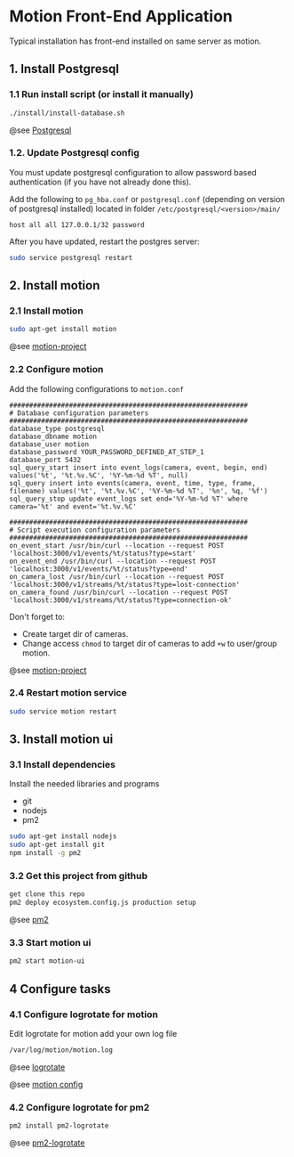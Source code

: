 # Motion Front-End Application

Typical installation has front-end installed on same server as motion.

## 1. Install Postgresql

### 1.1 Run install script (or install it manually)
```bash
./install/install-database.sh
```

@see [Postgresql](https://www.postgresql.org/download/linux/ubuntu/)

### 1.2. Update Postgresql config

You must update postgresql configuration to allow password based authentication (if you have not already done this).

Add the following to `pg_hba.conf` or `postgresql.conf` (depending on version of postgresql installed) located in folder `/etc/postgresql/<version>/main/`
```
host all all 127.0.0.1/32 password
```

After you have updated, restart the postgres server:
```bash
sudo service postgresql restart
```


## 2. Install motion

### 2.1 Install motion

```bash
sudo apt-get install motion
```

@see [motion-project](https://motion-project.github.io/motion_build.html)

### 2.2 Configure motion

Add the following configurations to `motion.conf`

```
############################################################
# Database configuration parameters
############################################################
database_type postgresql
database_dbname motion
database_user motion
database_password YOUR_PASSWORD_DEFINED_AT_STEP_1
database_port 5432
sql_query_start insert into event_logs(camera, event, begin, end) values('%t', '%t.%v.%C', '%Y-%m-%d %T', null)
sql_query insert into events(camera, event, time, type, frame, filename) values('%t', '%t.%v.%C', '%Y-%m-%d %T', '%n', %q, '%f')
sql_query_stop update event_logs set end='%Y-%m-%d %T' where camera='%t' and event='%t.%v.%C'

############################################################
# Script execution configuration parameters
############################################################
on_event_start /usr/bin/curl --location --request POST 'localhost:3000/v1/events/%t/status?type=start'
on_event_end /usr/bin/curl --location --request POST 'localhost:3000/v1/events/%t/status?type=end'
on_camera_lost /usr/bin/curl --location --request POST 'localhost:3000/v1/streams/%t/status?type=lost-connection'
on_camera_found /usr/bin/curl --location --request POST 'localhost:3000/v1/streams/%t/status?type=connection-ok'
```

Don't forget to:
* Create target dir of cameras.
* Change access `chmod` to target dir of cameras to add `+w` to user/group motion.

@see [motion-project](https://motion-project.github.io/motion_config.html)

### 2.4 Restart motion service

```bash
sudo service motion restart
```



## 3. Install motion ui
### 3.1 Install dependencies
Install the needed libraries and programs
* git
* nodejs  
* pm2

```bash
sudo apt-get install nodejs
sudo apt-get install git
npm install -g pm2
```

### 3.2 Get this project from github

```bash
get clone this repo
pm2 deploy ecosystem.config.js production setup
```

@see [pm2](https://pm2.keymetrics.io/docs/usage/deployment/)
### 3.3 Start motion ui

```bash
pm2 start motion-ui
```

## 4 Configure tasks

### 4.1 Configure logrotate for motion

Edit logrotate for motion add your own log file

```bash
/var/log/motion/motion.log
```

@see [logrotate](https://linux.die.net/man/8/logrotate)

@see [motion config](https://motion-project.github.io/motion_config.html#OptDetail_System_Processing)

### 4.2 Configure logrotate for pm2

```bash
pm2 install pm2-logrotate
```

@see [pm2-logrotate](https://github.com/keymetrics/pm2-logrotate#configure)
